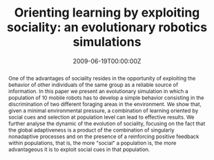 ---
abstract: One of the advantages of sociality resides in the opportunity of exploiting the behavior of other individuals of the same group as a reliable source of information. In this paper we present an evolutionary simulation in which a population of 10 mobile robots has to develop a simple behavior consisting in the discrimination of two different foraging areas in the environment. We show that, given a minimal environmental pressure, a combination of learning oriented by social cues and selection at population level can lead to effective results. We further analyse the dynamic of the evolution of sociality, focusing on the fact that the global adaptiveness is a product of the combination of singularly nonadaptive processes and on the presence of a reinforcing positive feedback within populations, that is, the more "social" a population is, the more advantageous it is to exploit social cues in that population.
authors:
- admin
- Davide Marocco
date: "2009-06-19T00:00:00Z"
doi: ""
featured: false
image:
  caption: ""
  focal_point: ""
  preview_only: false
links:
- name: Link
  url: https://ieeexplore.ieee.org/document/5178607
# - name: OSF repository
#  url: http://osf.io/fjkze/


publication: Acerbi A., Marocco D. (2009), Orienting learning by exploiting sociality&#58; an evolutionary robotics simulation, in *IJCNN 2009 Conference Proceedings*, Piscataway, NJ, IEEE Press, pp. 20 – 27
publication_short: In *IJCNN 2009 Conference Proceedings*, Piscataway, NJ, IEEE Press, pp. 20 – 27
publication_types: ['conference-proceedings']

publishDate: "2009-06-19T00:00:00Z"
slides: ""
summary: ""


title: "Orienting learning by exploiting sociality: an evolutionary robotics simulations"
url_code: ""
url_dataset: ""
url_pdf: files/CP_2009_orienting.pdf
url_poster: ""
url_project: ""
url_slides: ""
url_source: ""
url_video: ""
---